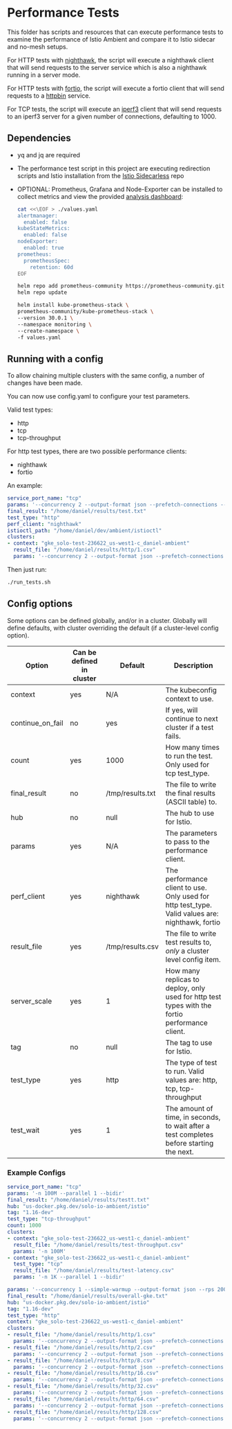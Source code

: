 # Performance Tests

This folder has scripts and resources that can execute performance tests to examine the performance of Istio Ambient and compare it to Istio sidecar and no-mesh setups.

For HTTP tests with [nighthawk](https://github.com/envoyproxy/nighthawk), the script will execute a nighthawk client that will send requests to the server service which is also a nighthawk running in a server mode.

For HTTP tests with [fortio](https://github.com/fortio/fortio), the script will execute a fortio client that will send requests to a [httpbin](https://github.com/postmanlabs/httpbin) service.

For TCP tests, the script will execute an [iperf3](https://iperf.fr) client that will send requests to an iperf3 server for a given number
of connections, defaulting to 1000.

## Dependencies

* yq and jq are required

* The performance test script in this project are executing redirection scripts and Istio installation from the [Istio Sidecarless](https://github.com/solo-io/istio-sidecarless) repo

* OPTIONAL: Prometheus, Grafana and Node-Exporter can be installed to collect metrics and view the provided [analysis dashboard](https://github.com/solo-io/ambient-performance/blob/main/dashboard/ambient-performance-analysis.json):

  ```bash
  cat <<\EOF > ./values.yaml
  alertmanager:
    enabled: false
  kubeStateMetrics:
    enabled: false
  nodeExporter:
    enabled: true 
  prometheus:
    prometheusSpec:
      retention: 60d
  EOF

  helm repo add prometheus-community https://prometheus-community.github.io/helm-charts
  helm repo update

  helm install kube-prometheus-stack \
  prometheus-community/kube-prometheus-stack \
  --version 30.0.1 \
  --namespace monitoring \
  --create-namespace \
  -f values.yaml
  ```

## Running with a config

To allow chaining multiple clusters with the same config, a number of changes have been made.

You can now use config.yaml to configure your test parameters.

Valid test types:
- http
- tcp
- tcp-throughput

For http test types, there are two possible performance clients:
- nighthawk
- fortio

An example:

```yaml
service_port_name: "tcp"
params: '--concurrency 2 --output-format json --prefetch-connections --open-loop --experimental-h1-connection-reuse-strategy lru --connections 1 --rps 1000 --duration 60 --request-header "x-nighthawk-test-server-config: {response_body_size:1024}" --request-body-size 1024'
final_result: "/home/daniel/results/test.txt"
test_type: "http"
perf_client: "nighthawk"
istioctl_path: "/home/daniel/dev/ambient/istioctl"
clusters:
- context: "gke_solo-test-236622_us-west1-c_daniel-ambient"
  result_file: "/home/daniel/results/http/1.csv"
  params: '--concurrency 2 --output-format json --prefetch-connections --open-loop --experimental-h1-connection-reuse-strategy lru --connections 1 --rps 1000 --duration 60 --request-header "x-nighthawk-test-server-config: {response_body_size:1024}" --request-body-size 1024'
```

Then just run:

```sh
./run_tests.sh
```

## Config options

Some options can be defined globally, and/or in a cluster.  Globally will define defaults, with cluster overriding the default (if a cluster-level config option).

| Option | Can be defined in cluster | Default | Description |
| --- | --- | --- | --- |
| context | yes | N/A | The kubeconfig context to use. |
| continue_on_fail | no | yes | If yes, will continue to next cluster if a test fails. |
| count | yes | 1000 | How many times to run the test. Only used for tcp test_type. |
| final_result | no | /tmp/results.txt | The file to write the final results (ASCII table) to. |
| hub | no | null | The hub to use for Istio. |
| params | yes | N/A | The parameters to pass to the performance client. |
| perf_client | yes | nighthawk | The performance client to use. Only used for http test_type. Valid values are: nighthawk, fortio |
| result_file | yes | /tmp/results.csv | The file to write test results to, *only* a cluster level config item. |
| server_scale | yes | 1 | How many replicas to deploy, only used for http test types with the fortio performance client. |
| tag | no | null | The tag to use for Istio. |
| test_type | yes | http | The type of test to run. Valid values are: http, tcp, tcp-throughput |
| test_wait | yes | 1 | The amount of time, in seconds, to wait after a test completes before starting the next. |

### Example Configs

```yaml
service_port_name: "tcp"
params: '-n 100M --parallel 1 --bidir'
final_result: "/home/daniel/results/testt.txt"
hub: "us-docker.pkg.dev/solo-io-ambient/istio"
tag: "1.16-dev"
test_type: "tcp-throughput"
count: 1000
clusters:
- context: "gke_solo-test-236622_us-west1-c_daniel-ambient"
  result_file: "/home/daniel/results/test-throughput.csv"
  params: '-n 100M'
- context: "gke_solo-test-236622_us-west1-c_daniel-ambient"
  test_type: "tcp"
  result_file: "/home/daniel/results/test-latency.csv"
  params: '-n 1K --parallel 1 --bidir'
```

```yaml
params: '--concurrency 1 --simple-warmup --output-format json --rps 200 --duration 60'
final_result: "/home/daniel/results/overall-gke.txt"
hub: "us-docker.pkg.dev/solo-io-ambient/istio"
tag: "1.16-dev"
test_type: "http"
context: "gke_solo-test-236622_us-west1-c_daniel-ambient"
clusters:
- result_file: "/home/daniel/results/http/1.csv"
  params: '--concurrency 2 --output-format json --prefetch-connections --open-loop --experimental-h1-connection-reuse-strategy lru --connections 1 --rps 1000 --duration 60 --request-header "x-nighthawk-test-server-config: {response_body_size:1024}" --request-body-size 1024'
- result_file: "/home/daniel/results/http/2.csv"
  params: '--concurrency 2 --output-format json --prefetch-connections --open-loop --experimental-h1-connection-reuse-strategy lru --connections 2 --rps 1000 --duration 60 --request-header "x-nighthawk-test-server-config: {response_body_size:1024}" --request-body-size 1024'
- result_file: "/home/daniel/results/http/8.csv"
  params: '--concurrency 2 --output-format json --prefetch-connections --open-loop --experimental-h1-connection-reuse-strategy lru --connections 8 --rps 1000 --duration 60 --request-header "x-nighthawk-test-server-config: {response_body_size:1024}" --request-body-size 1024'
- result_file: "/home/daniel/results/http/16.csv"
  params: '--concurrency 2 --output-format json --prefetch-connections --open-loop --experimental-h1-connection-reuse-strategy lru --connections 16 --rps 1000 --duration 60 --request-header "x-nighthawk-test-server-config: {response_body_size:1024}" --request-body-size 1024'
- result_file: "/home/daniel/results/http/32.csv"
  params: '--concurrency 2 --output-format json --prefetch-connections --open-loop --experimental-h1-connection-reuse-strategy lru --connections 32 --rps 1000 --duration 60 --request-header "x-nighthawk-test-server-config: {response_body_size:1024}" --request-body-size 1024'
- result_file: "/home/daniel/results/http/64.csv"
  params: '--concurrency 2 --output-format json --prefetch-connections --open-loop --experimental-h1-connection-reuse-strategy lru --connections 64 --rps 1000 --duration 60 --request-header "x-nighthawk-test-server-config: {response_body_size:1024}" --request-body-size 1024'
- result_file: "/home/daniel/results/http/128.csv"
  params: '--concurrency 2 --output-format json --prefetch-connections --open-loop --experimental-h1-connection-reuse-strategy lru --connections 128 --rps 1000 --duration 60 --request-header "x-nighthawk-test-server-config: {response_body_size:1024}" --request-body-size 1024'
```